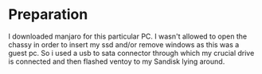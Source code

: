 # Preparation

I downloaded manjaro for this particular PC. I wasn't allowed to open the chassy in order to insert my ssd and/or remove windows as this was a guest pc. So i used a usb to sata connector through which my crucial drive is connected and then flashed ventoy to my Sandisk lying around.

